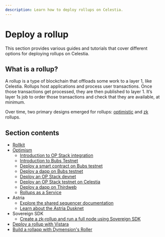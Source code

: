 ```yaml
---
description: Learn how to deploy rollups on Celestia.
---
```


# Deploy a rollup

This section provides various guides and tutorials that cover different
options for deploying rollups on Celestia.

## What is a rollup?

A rollup is a type of blockchain that offloads some work to a layer 1, like
Celestia. Rollups host applications and process user transactions. Once
those transactions get processed, they are then published to layer 1.
It’s layer 1s job to order those transactions and check that they are
available, at minimum.

Over time, two primary designs emerged for rollups:
[optimistic](https://celestia.org/glossary/optimistic-rollup/) and
[zk](https://celestia.org/glossary/zk-rollup) rollups.

## Section contents

- [Rollkit](./rollkit)
- [Optimism](./intro-to-op-stack.md#what-are-optimism-and-the-op-stack)
  - [Introduction to OP Stack integration](./intro-to-op-stack.md)
  - [Introduction to Bubs Testnet](./bubs-testnet.md)
  - [Deploy a smart contract on Bubs testnet](./deploy-on-bubs.md)
  - [Deploy a dapp on Bubs testnet](./gm-portal-bubs.md)
  - [Deploy an OP Stack devnet](./optimism-devnet.md)
  - [Deploy an OP Stack testnet on Celestia](./optimism.md)
  - [Deploy a dapp on Thirdweb](https://thirdweb.com/bubs-testnet)
  - [Rollups as a Service](https://docs.celestia.org/category/rollups-as-a-service/)
- Astria
  - [Explore the shared sequencer documentation](http://docs.astria.org/)
  - [Learn about the Astria Dusknet](https://docs.astria.org/docs/dusknet/overview/)
- Sovereign SDK
  - [Create a zk-rollup and run a full node using Sovereign SDK](https://github.com/Sovereign-Labs/sovereign-sdk/tree/main/examples/demo-rollup#demo-rollup)
- [Deploy a rollup with Vistara](https://docs.vistara.dev/)
- [Build a rollapp with Dymension's Roller](https://docs.dymension.xyz/build/roller)
